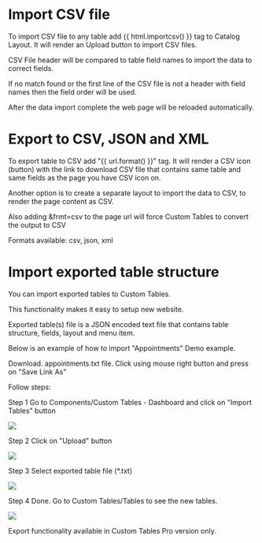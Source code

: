 # Import CSV file

To import CSV file to any table add {{ html.importcsv() }} tag to Catalog Layout. It will render an Upload button to import CSV files.

CSV File header will be compared to table field names to import the data to correct fields.

If no match found or the first line of the CSV file is not a header with field names then the field order will be used.

After the data import complete the web page will be reloaded automatically.

# Export to CSV, JSON and XML

To export table to CSV add "{{ url.format() }}" tag. It will render a CSV icon (button) with the link to download CSV file that contains same table and same fields as the page you have CSV icon on.

Another option is to create a separate layout to import the data to CSV, to render the page content as CSV.

Also adding &frmt=csv to the page url will force Custom Tables to convert the output to CSV

Formats available: csv, json, xml

# Import exported table structure

You can import exported tables to Custom Tables.

This functionality makes it easy to setup new website.

Exported table(s) file is a JSON encoded text file that contains table structure, fields, layout and menu item.

Below is an example of how to import "Appointments" Demo example.

Download. appointments.txt file. Click using mouse right button and press on "Save Link As"

Follow steps:

Step 1
Go to Components/Custom Tables - Dashboard and click on "Import Tables" button

![](https://raw.githubusercontent.com/joomlaboat/custom-tables/master/docs/images/how-to-import-exported-table-structure-1.png)

Step 2
Click on "Upload" button

![](https://raw.githubusercontent.com/joomlaboat/custom-tables/master/docs/images/how-to-import-exported-table-structure-2.png)

Step 3
Select exported table file (*.txt)

![](https://raw.githubusercontent.com/joomlaboat/custom-tables/master/docs/images/how-to-import-exported-table-structure-3.png)

Step 4
Done. Go to Custom Tables/Tables to see the new tables.

![](https://raw.githubusercontent.com/joomlaboat/custom-tables/master/docs/images/how-to-import-exported-table-structure-4.png)

Export functionality available in Custom Tables Pro version only.

